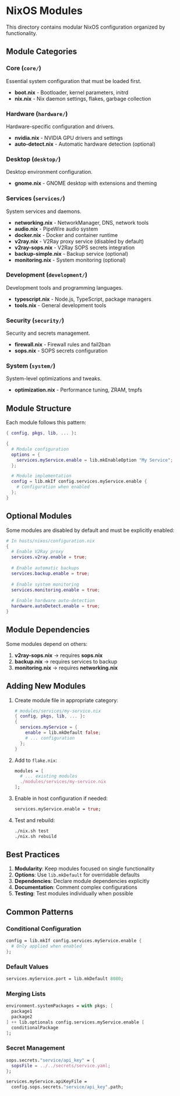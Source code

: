 # NixOS Modules

This directory contains modular NixOS configuration organized by functionality.

## Module Categories

### Core (`core/`)
Essential system configuration that must be loaded first.

- **boot.nix** - Bootloader, kernel parameters, initrd
- **nix.nix** - Nix daemon settings, flakes, garbage collection

### Hardware (`hardware/`)
Hardware-specific configuration and drivers.

- **nvidia.nix** - NVIDIA GPU drivers and settings
- **auto-detect.nix** - Automatic hardware detection (optional)

### Desktop (`desktop/`)
Desktop environment configuration.

- **gnome.nix** - GNOME desktop with extensions and theming

### Services (`services/`)
System services and daemons.

- **networking.nix** - NetworkManager, DNS, network tools
- **audio.nix** - PipeWire audio system
- **docker.nix** - Docker and container runtime
- **v2ray.nix** - V2Ray proxy service (disabled by default)
- **v2ray-sops.nix** - V2Ray SOPS secrets integration
- **backup-simple.nix** - Backup service (optional)
- **monitoring.nix** - System monitoring (optional)

### Development (`development/`)
Development tools and programming languages.

- **typescript.nix** - Node.js, TypeScript, package managers
- **tools.nix** - General development tools

### Security (`security/`)
Security and secrets management.

- **firewall.nix** - Firewall rules and fail2ban
- **sops.nix** - SOPS secrets configuration

### System (`system/`)
System-level optimizations and tweaks.

- **optimization.nix** - Performance tuning, ZRAM, tmpfs

## Module Structure

Each module follows this pattern:

```nix
{ config, pkgs, lib, ... }:

{
  # Module configuration
  options = {
    services.myService.enable = lib.mkEnableOption "My Service";
  };

  # Module implementation
  config = lib.mkIf config.services.myService.enable {
    # Configuration when enabled
  };
}
```

## Optional Modules

Some modules are disabled by default and must be explicitly enabled:

```nix
# In hosts/nixos/configuration.nix
{
  # Enable V2Ray proxy
  services.v2ray.enable = true;
  
  # Enable automatic backups
  services.backup.enable = true;
  
  # Enable system monitoring
  services.monitoring.enable = true;
  
  # Enable hardware auto-detection
  hardware.autoDetect.enable = true;
}
```

## Module Dependencies

Some modules depend on others:

1. **v2ray-sops.nix** → requires **sops.nix**
2. **backup.nix** → requires services to backup
3. **monitoring.nix** → requires **networking.nix**

## Adding New Modules

1. Create module file in appropriate category:
   ```nix
   # modules/services/my-service.nix
   { config, pkgs, lib, ... }:
   {
     services.myService = {
       enable = lib.mkDefault false;
       # ... configuration
     };
   }
   ```

2. Add to `flake.nix`:
   ```nix
   modules = [
     # ... existing modules
     ./modules/services/my-service.nix
   ];
   ```

3. Enable in host configuration if needed:
   ```nix
   services.myService.enable = true;
   ```

4. Test and rebuild:
   ```bash
   ./nix.sh test
   ./nix.sh rebuild
   ```

## Best Practices

1. **Modularity**: Keep modules focused on single functionality
2. **Options**: Use `lib.mkDefault` for overridable defaults
3. **Dependencies**: Declare module dependencies explicitly
4. **Documentation**: Comment complex configurations
5. **Testing**: Test modules individually when possible

## Common Patterns

### Conditional Configuration
```nix
config = lib.mkIf config.services.myService.enable {
  # Only applied when enabled
};
```

### Default Values
```nix
services.myService.port = lib.mkDefault 8080;
```

### Merging Lists
```nix
environment.systemPackages = with pkgs; [
  package1
  package2
] ++ lib.optionals config.services.myService.enable [
  conditionalPackage
];
```

### Secret Management
```nix
sops.secrets."service/api_key" = {
  sopsFile = ../../secrets/service.yaml;
};

services.myService.apiKeyFile = 
  config.sops.secrets."service/api_key".path;
```
